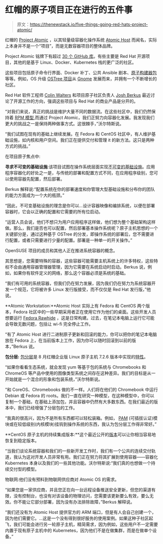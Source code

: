 # 红帽的原子项目正在进行的五件事

> 原文：<https://thenewstack.io/five-things-going-red-hats-project-atomic/>

红帽的 [Project Atomic](http://www.projectatomic.io/) ，以其轻量级容器化操作系统 [Atomic Host](https://thenewstack.io/project-atomic-creates-infrastructure-for-linux-containers/) 而闻名，实际上本身并不是一个“项目”，而是无数容器项目的整体品牌。

Project Atomic 铭牌下有超过 [30 个 GitHub 库](https://github.com/projectatomic/)。有些主要是 Red Hat 开源项目，其他的是基于 Linux、Docker、Kubernetes 栈的更广泛的社区。

这些项目包括原子命令行界面、Docker 补丁、公共 Ansible 剧本、[原子构建器包](https://github.com/projectatomic/adb-atomic-developer-bundle)等等。例如，OS 升级 [OSTree 项目](https://github.com/ostreedev/ostree)从 [Gnome](https://www.gnome.org/) 发展而来，并拥有一个不断增长的社区。

Red Hat 软件工程师 [Colin Walters](https://github.com/cgwalters) 和项目原子社区负责人 [Josh Berkus](https://github.com/jberkus) 最近讨论了开源工作的方向，强调这些项目与 Red Hat 的商业产品是分开的。

“对我们来说，真正的挑战是维护大量不同的数据流。在这些社区中，我们仍然保持着 [RPM 模型](http://www.ibm.com/support/knowledgecenter/SSUS84_7.5.1/com.ibm.ram.doc/topics/c_rpm_library.html),而通过 Project Atomic，我们正努力向容器化发展。我发现我们更大的挑战之一是保持两种做事方式。这很棘手，”沃尔特斯说。

“我们试图在现有的基础上继续发展。在 Fedora 和 CentOS 社区中，有人维护基础设施，如内核和用户空间。我们正在提供交付和管理 it 的新方法。这只是两种方式的挑战。”

在项目原子焦点中:

**寻求不可变的基础设施**:该项目试图在操作系统层面实现[不可变的基础设施](https://thenewstack.io/a-brief-look-at-immutable-infrastructure-and-why-it-is-such-a-quest/)。应用程序容器化的好处之一是，与传统的部署和配置方式不同，在应用程序级别，您可以使用容器先配置，然后部署。

Berkus 解释说:“配置系统在你的部署速度和你管理大型基础设施和分布你的团队的能力方面成为一个大的瓶颈。”

“因此，不可变基础设施的理念是你可以…设计容器映像和编排系统，以便在部署容器时，它会以正确的配置和它需要的所有位启动。

“运营人员会说，他们不想只为用户应用程序这样做，他们想为整个基础架构这样做。那么，我们是否也可以配置，然后部署基本操作系统呢？原子主机思想的一个关键部分是，通过这种基于 OSTree 的分发，即操作系统的部署后，您不需要进行配置，或者只需要进行少量的配置。部署是一种单一的开关操作。”

OpenSUSE 项目的成员和其他人正在推进系统容器的概念。

其思想是，您需要特殊的容器，这些容器可能需要主机系统上的许多特权，这些特权不会由通用容器管理器管理，因为它需要在系统启动时启动。Berkus 说，例如，如果你有软件定义的网络，那么这个容器必须是系统的基础。

“我们有可用的系统容器，但我们仍在努力发展，因为我们仍在努力为系统容器开发一个规范，它将被许多 Linux 发行版接受，而不仅仅是 Red Hat 发行版，”他说。

**Atomic Workstation:**Atomic Host 实际上有 Fedora 和 CentOS 两个版本，Fedora 社区中的一些早期采用者正在使用它作为他们的桌面。这些开发人员想要运行 [Fedora Rawhide](https://fedoraproject.org/wiki/Releases/Rawhide) ，这是日常构建。过去，在笔记本电脑上运行它可能会导致无数问题，包括让 wi-fi 完全停止工作。

“有了 Atomic Host 进行二进制原子更新和回滚的能力，你可以把你的笔记本电脑放在 Fedora 上，在当前版本上工作，因为你可以随时回滚到以前的版本，”Berkus 说。

**包分层:** [包分层](https://blog.verbum.org/2016/04/)是 8 月红帽企业版 Linux 原子主机 7.2.6 版本中实现的[特性](http://news.softpedia.com/news/red-hat-announces-the-release-of-red-hat-enterprise-linux-atomic-host-7-2-6-507232.shtml#ixzz4IzMreFnb)。

“如果你看看生态系统，就会发现 yum 等基于包的系统与 Chromebooks 和 ChromeOS 等产品中使用的图像类型系统之间存在这种差异。我们的目标是从一开始就是一个混合的形象和包装系统，”沃尔特斯说。

“和 CoreOS、Chromebooks 做的不一样。人们将在他们的 Chromebook 中运行 Debian 或 Fedora 的 roots。我们一直在研究一种模型，在这种模型中，你可以复制一个基础，在基础上添加包，并且容器中仍然有大多数东西。在我们最近的版本中，我们已经增强了分层包的工作。

“我真的很高兴，因为不是所有东西都可以轻松装箱。例如， [PAM](http://tldp.org/HOWTO/User-Authentication-HOWTO/x115.html) (可插拔认证)模块或在较低级别(内核模块)挂钩到操作系统的东西，我认为包分层工作得非常好。”

**CentOS 原子主机的持续集成版本:**这个最近公开的[版本](http://www.projectatomic.io/blog/2016/07/new-centos-atomic-host-releases-available-for-download/)可以让你相当容易地恢复到稳定版本。

“当我们谈论系统容器和我们的一些新开发工作时，我们有一个公共的连续交付轨道，我认为这对开发人员非常有用。我们正在努力将其扩展到使用容器——容器化 Kubernetes 本身以及我们的一些其他功能。沃尔特斯说:“我们真的也想做一个持续交付型的模型。

物联网:他们没有预料到物联网供应商对 Atomic OS 的需求。

“如果您是一家供应商，并且您正在向一台远程设备推送安全更新，但您的渠道有限，没有控制台，也没有对该设备的物理访问，您需要该更新要么有效，要么无效。你不能让它部分部署，因为没有办法排除故障，”Berkus 解释说。

“我们还没有为 Atomic Host 提供官方的 ARM 端口，但是有人会自己创建一个，因为他们需要它。…这是一个没有得到很好服务的使用案例。如果这种子社区起飞，我们可能会进行另一轮原子主机，精简需求，因为例如，这些用户不一定需要内置于现有原子主机中的 Kubernetes，因为他们不是在做集群，而是在做单个设备。”

<svg xmlns:xlink="http://www.w3.org/1999/xlink" viewBox="0 0 68 31" version="1.1"><title>Group</title> <desc>Created with Sketch.</desc></svg>